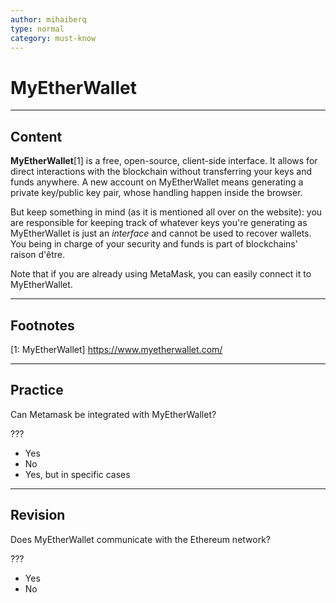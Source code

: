 ```yaml
---
author: mihaiberq
type: normal
category: must-know
---
```


# MyEtherWallet


---

## Content

**MyEtherWallet**[1] is a free, open-source, client-side interface. It allows for direct interactions with the blockchain without transferring your keys and funds anywhere. A new account on MyEtherWallet means generating a private key/public key pair, whose handling happen inside the browser. 

But keep something in mind (as it is mentioned all over on the website): you are responsible for keeping track of whatever keys you're generating as MyEtherWallet is just an *interface* and cannot be used to recover wallets. You being in charge of your security and funds is part of blockchains' raison d'être.

Note that if you are already using MetaMask, you can easily connect it to MyEtherWallet.


---

## Footnotes

[1: MyEtherWallet]
<https://www.myetherwallet.com/>


---

## Practice

Can Metamask be integrated with MyEtherWallet?

???

- Yes
- No
- Yes, but in specific cases


---

## Revision

Does MyEtherWallet communicate with the Ethereum network?

???

- Yes
- No
 
